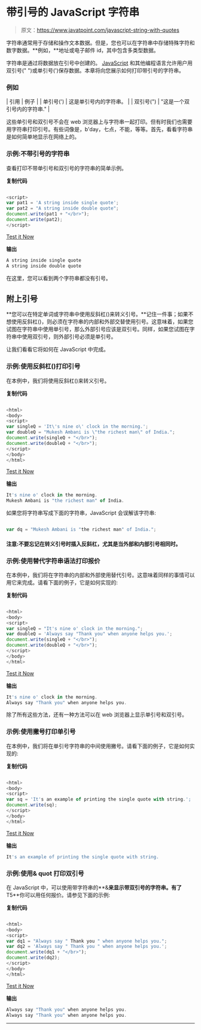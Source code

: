 # 带引号的 JavaScript 字符串

> 原文：<https://www.javatpoint.com/javascript-string-with-quotes>

字符串通常用于存储和操作文本数据。但是，您也可以在字符串中存储特殊字符和数字数据。**例如，**地址或电子邮件 id，其中包含多类型数据。

字符串是通过将数据放在引号中创建的。 [JavaScript](https://www.javatpoint.com/javascript-tutorial) 和其他编程语言允许用户用双引号(" ")或单引号(')保存数据。本章将向您展示如何打印带引号的字符串。

### 例如

| 引用 | 例子 |
| 单引号(') | 这是单引号内的字符串。 |
| 双引号(") | "这是一个双引号内的字符串." |

这些单引号和双引号不会在 web 浏览器上与字符串一起打印。但有时我们也需要用字符串打印引号。有些词像是，b'day，七点，不能，等等。首先，看看字符串是如何简单地显示在网络上的。

### 示例:不带引号的字符串

查看打印不带单引号和双引号的字符串的简单示例。

**复制代码**

```js

<script>
var pat1 = 'A string inside single quote';
var pat2 = "A string inside double quote";
document.write(pat1 + "</br>");
document.write(pat2);
</script>

```

[Test it Now](https://www.javatpoint.com/oprweb/test.jsp?filename=javascript-string-with-quotes1)

**输出**

```js
A string inside single quote
A string inside double quote

```

在这里，您可以看到两个字符串都没有引号。

## 附上引号

**您可以在特定单词或字符串中使用反斜杠(\)来转义引号。**记住一件事；如果不想使用反斜杠(\)，则必须在字符串的内部和外部交替使用引号。这意味着，如果您试图在字符串中使用单引号，那么外部引号应该是双引号。同样，如果您试图在字符串中使用双引号，则外部引号必须是单引号。

让我们看看它将如何在 JavaScript 中完成。

### 示例:使用反斜杠(\)打印引号

在本例中，我们将使用反斜杠(\)来转义引号。

**复制代码**

```js

<html>
<body>
<script>
var singleQ = 'It\'s nine o\' clock in the morning.';
var doubleQ = "Mukesh Ambani is \"the richest man\" of India.";
document.write(singleQ + "</br>");
document.write(doubleQ + "</br>");
</script>
</body>
</html>

```

[Test it Now](https://www.javatpoint.com/oprweb/test.jsp?filename=javascript-string-with-quotes2)

**输出**

```js
It's nine o' clock in the morning.
Mukesh Ambani is "the richest man" of India.

```

如果您将字符串写成下面的字符串，JavaScript 会误解该字符串:

```js

var dq = "Mukesh Ambani is "the richest man" of India.";

```

#### 注意:不要忘记在转义引号时插入反斜杠，尤其是当外部和内部引号相同时。

### 示例:使用替代字符串语法打印报价

在本例中，我们将在字符串的内部和外部使用替代引号。这意味着同样的事情可以用它来完成。请看下面的例子，它是如何实现的:

**复制代码**

```js

<html>
<body>
<script>
var singleQ = "It's nine o' clock in the morning.";
var doubleQ = 'Always say "Thank you" when anyone helps you.';
document.write(singleQ + "</br>");
document.write(doubleQ + "</br>");
</script>
</body>
</html>

```

[Test it Now](https://www.javatpoint.com/oprweb/test.jsp?filename=javascript-string-with-quotes3)

**输出**

```js
It's nine o' clock in the morning.
Always say "Thank you" when anyone helps you.

```

除了所有这些方法，还有一种方法可以在 web 浏览器上显示单引号和双引号。

### 示例:使用撇号打印单引号

在本例中，我们将在单引号字符串的中间使用撇号。请看下面的例子，它是如何实现的:

**复制代码**

```js

<html>
<body>
<script>
var sq = 'It's an example of printing the single quote with string.';
document.write(sq);
</script>
</body>
</html>

```

[Test it Now](https://www.javatpoint.com/oprweb/test.jsp?filename=javascript-string-with-quotes4)

**输出**

```js
It's an example of printing the single quote with string.

```

### 示例:使用& quot 打印双引号

在 JavaScript 中，可以使用带字符串的**&**来显示带双引号的字符串。有了**T5**你可以用任何报价。请参见下面的示例:

**复制代码**

```js

<html>
<body>
<script>
var dq1 = "Always say " Thank you " when anyone helps you.";
var dq2 = 'Always say " Thank you " when anyone helps you.';
document.write(dq1 + "</br>");
document.write(dq2);
</script>
</body>
</html>

```

[Test it Now](https://www.javatpoint.com/oprweb/test.jsp?filename=javascript-string-with-quotes5)

**输出**

```js
Always say "Thank you" when anyone helps you.
Always say "Thank you" when anyone helps you.

```

* * *